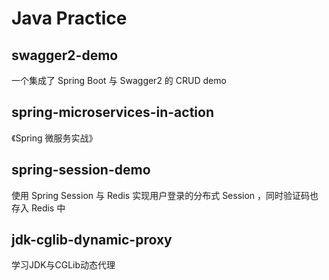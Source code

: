 # Java Practice

## swagger2-demo
一个集成了 Spring Boot 与 Swagger2 的 CRUD demo

## spring-microservices-in-action
《Spring 微服务实战》

## spring-session-demo
使用 Spring Session 与 Redis 实现用户登录的分布式 Session ，同时验证码也存入 Redis 中

## jdk-cglib-dynamic-proxy

学习JDK与CGLib动态代理